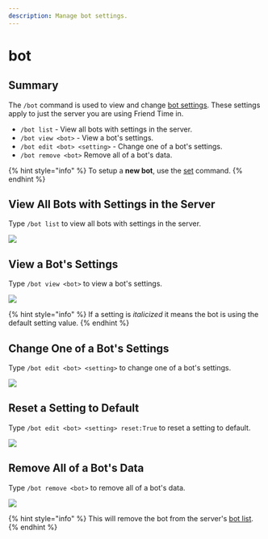```yaml
---
description: Manage bot settings.
---
```


# bot

## Summary

The `/bot` command is used to view and change [bot settings](../../settings/bot-settings/). These settings apply to just the server you are using Friend Time in.

* `/bot list` - View all bots with settings in the server.
* `/bot view <bot>` - View a bot's settings.
* `/bot edit <bot> <setting>` - Change one of a bot's settings.
* `/bot remove <bot>` Remove all of a bot's data.

{% hint style="info" %}
To setup a **new bot**, use the [set](../user-commands/set.md#setup-for-a-bot) command.
{% endhint %}

## View All Bots with Settings in the Server

Type `/bot list` to view all bots with settings in the server.

![](../../.gitbook/assets/image%20%2844%29.png)

## View a Bot's Settings

Type `/bot view <bot>` to view a bot's settings.

![](../../.gitbook/assets/image%20%2843%29.png)

{% hint style="info" %}
If a setting is _italicized_ it means the bot is using the default setting value.
{% endhint %}

## Change One of a Bot's Settings

Type `/bot edit <bot> <setting>` to change one of a bot's settings.

![](../../.gitbook/assets/image%20%2847%29.png)

## Reset a Setting to Default

Type `/bot edit <bot> <setting> reset:True` to reset a setting to default.

![](../../.gitbook/assets/image%20%2848%29.png)

## Remove All of a Bot's Data

Type `/bot remove <bot>` to remove all of a bot's data.

![](../../.gitbook/assets/image%20%2849%29.png)

{% hint style="info" %}
This will remove the bot from the server's [bot list](bot.md#view-all-bots-with-settings-in-the-server).
{% endhint %}

